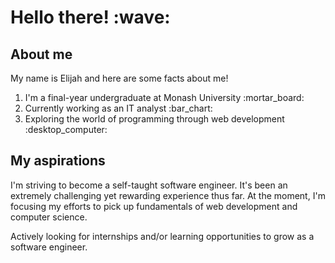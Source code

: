 <h1>Hello there! :wave: </h1>

<section>
  <h2>About me</h2>
  <p> My name is Elijah and here are some facts about me!</p>
  <ol>
    <li> I'm a final-year undergraduate at Monash University :mortar_board:</li>
    <li> Currently working as an IT analyst :bar_chart: </li>
    <li> Exploring the world of programming through web development :desktop_computer: </li>
  </ol>
 </section>
  
 <section>
  <h2>My aspirations</h2>
  <p>I'm striving to become a self-taught software engineer. It's been an extremely challenging yet rewarding experience thus far. At the moment, I'm focusing my efforts to pick up fundamentals of web development and computer science.</p>
  <p>Actively looking for internships and/or learning opportunities to grow as a software engineer. </p>
  
 
  
<!--
**ElijahQuiazon/ElijahQuiazon** is a ✨ _special_ ✨ repository because its `README.md` (this file) appears on your GitHub profile.

Here are some ideas to get you started:

- 🔭 I’m currently working on ...
- 🌱 I’m currently learning ...
- 👯 I’m looking to collaborate on ...
- 🤔 I’m looking for help with ...
- 💬 Ask me about ...
- 📫 How to reach me: ...
- 😄 Pronouns: ...
- ⚡ Fun fact: ...
-->
